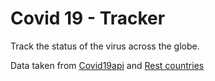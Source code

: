 # Covid 19 - Tracker
Track the status of the virus across the globe.

Data taken from [Covid19api](https://covid19api.com/) and [Rest countries](https://restcountries.eu/)

